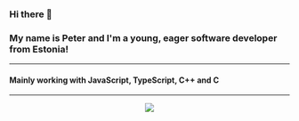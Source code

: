 ### Hi there 👋
### My name is Peter and I'm a young, eager software developer from Estonia!
---
#### Mainly working with JavaScript, TypeScript, C++ and C
---

<div align="center">
    <img src="https://github-readme-streak-stats.herokuapp.com/?user=PeterSaan&theme=tokyonight&hide_border=false"></img> <br/>
</div>
